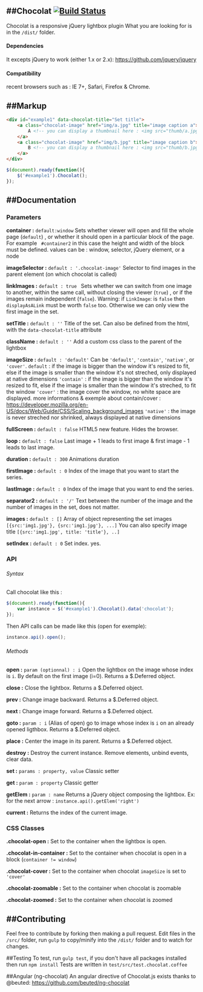 ##Chocolat [![Build Status](https://travis-ci.org/nicolas-t/Chocolat.svg?branch=master)](https://travis-ci.org/nicolas-t/Chocolat)
-----------
Chocolat is a responsive jQuery lightbox plugin
What you are looking for is in the `/dist/` folder.

#### Dependencies

It excepts jQuery to work (either 1.x or 2.x): https://github.com/jquery/jquery

#### Compatibility
recent browsers such as :
IE 7+, Safari, Firefox & Chrome.

##Markup
-----------
```html
<div id="example1" data-chocolat-title="Set title">
    <a class="chocolat-image" href="img/a.jpg" title="image caption a">
        A <!-- you can display a thumbnail here : <img src="thumb/a.jpg" /> -->
    </a>
    <a class="chocolat-image" href="img/b.jpg" title="image caption b">
        B <!-- you can display a thumbnail here : <img src="thumb/b.jpg" /> -->
    </a>
</div>
```

```js
$(document).ready(function(){
    $('#example1').Chocolat();
});
```

##Documentation
-----------

### Parameters

**container :** `default:window`
Sets whether viewer will open and fill the whole page (`default`)  , or whether it should open in a particular block of the page. For example ` #container2`  in this case the height and width of the block must be defined.
values can be : window, selector, jQuery element, or a node

**imageSelector :** `default : '.chocolat-image'`
Selector to find images in the parent element (on which chocolat is called)

**linkImages :**   `default : true `
Sets whether we can switch from one image to another, within the same call, without closing the viewer (`true`) , or if the images remain independent (`false`).
Warning: if `LinkImage`: is `false` then `displayAsALink` must be worth `false` too. Otherwise we can only view the first image in the set.

**setTitle :**  `default : ''`
Title of the set. Can also be defined from the html, with the `data-chocolat-title` attribute

**className :**  `default : ''`
Add a custom css class to the parent of the lightbox

**imageSize :**  `default : 'default'`
Can be `'default'`, `'contain'`,  `'native'`, or `'cover'`.
`default` : if the image is bigger than the window it's resized to fit, else if the image is smaller than the window it's not streched, only displayed at native dimensions
`'contain'` :  if the image is bigger than the window it's resized to fit, else if the image is smaller than the window it's streched, to fit the window
`'cover'` :  the image cover the window, no white space are displayed.
more informations & exemple about contain/cover : https://developer.mozilla.org/en-US/docs/Web/Guide/CSS/Scaling_background_images
`'native'` :  the image is never streched nor shrinked, always displayed at native dimensions

**fullScreen :**  `default : false`
HTML5 new feature. Hides the browser.

**loop :**  `default : false`
Last image + 1 leads to first image & first image - 1 leads to last image.

**duration :**  `default : 300`
Animations duration

**firstImage  :**  `default : 0`
Index of the image that you want to start the series.

**lastImage  :**  `default : 0`
Index of the image that you want to end the series.

**separator2 :**  `default : '/'`
Text between the number of the image and the number of images in the set, does not matter.

**images  :**  `default : []`
Array of object representing the set images `[{src:'img1.jpg'}, {src:'img1.jpg'}, ...]`
You can also specify image title `[{src:'img1.jpg', title: 'title'}, ..]`

**setIndex  :**  `default : 0`
Set index. yes.

### API

###### Syntax
Call chocolat like this :
```js
$(document).ready(function(){
    var instance = $('#example1').Chocolat().data('chocolat');
});
```

Then API calls can be made like this (open for exemple):
```js
instance.api().open();
```

###### Methods
**open  :**  `param (optionnal) : i`
Open the lightbox on the image whose index is `i`.
By default on the first image (i=0).
Returns a $.Deferred object.

**close  :**
Close the lightbox.
Returns a $.Deferred object.

**prev  :**
Change image backward.
Returns a $.Deferred object.

**next  :**
Change image forward.
Returns a $.Deferred object.

**goto  :**  `param : i`
(Alias of open)  go to image whose index is `i` on an already opened ligthbox.
Returns a $.Deferred object.

**place  :**
Center the image in its parent.
Returns a $.Deferred object.

**destroy  :**
Destroy the current instance. Remove elements, unbind events, clear data.

**set  :**   `params : property, value`
Classic setter

**get  :**   `param : property`
Classic getter

**getElem  :**   `param : name`
Returns a jQuery object composing the lightbox.
Ex: for the next arrow  : `instance.api().getElem('right')`

**current  :**
Returns the index of the current image.

### CSS Classes

**.chocolat-open  :**
Set to the container when the lightbox is open.

**.chocolat-in-container  :**
Set to the container when chocolat is open in a block (`container != window`)

**.chocolat-cover  :**
Set to the container when chocolat `imageSize` is set to `'cover'`

**.chocolat-zoomable  :**
Set to the container when chocolat is zoomable

**.chocolat-zoomed  :**
Set to the container when chocolat is zoomed


##Contributing
-----------
Feel free to contribute by forking then making a pull request.
Edit files in the `/src/` folder, run `gulp` to copy/minify into the `/dist/` folder and to watch for changes.

##Testing
To test, run `gulp test`, if you don't have all packages installed then run `npm install`
Tests are written in `test/src/test.chocolat.coffee`


##Angular (ng-chocolat)
An angular directive of Chocolat.js exists thanks to @beuted:
https://github.com/beuted/ng-chocolat
